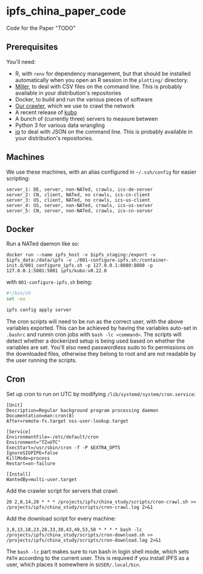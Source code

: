# ipfs_china_paper_code
Code for the Paper "TODO"

## Prerequisites

You'll need:
- R, with `renv` for dependency management, but that should be installed automatically when you open an R session in the `plotting/` directory.
- [Miller](https://github.com/johnkerl/miller/), to deal with CSV files on the command line.
    This is probably available in your distribution's repositories
- Docker, to build and run the various pieces of software
- [Our crawler](https://github.com/trudi-group/ipfs-crawler), which we use to crawl the network
- A recent release of [kubo](https://github.com/ipfs/kubo)
- A bunch of (currently three) servers to measure between
- Python 3 for various data wrangling
- [jq](https://jqlang.github.io/jq/) to deal with JSON on the command line.
    This is probably available in your distribution's repositories.

## Machines

We use these machines, with an alias configured in `~/.ssh/config` for easier scripting:

```
server_1: DE, server, non-NATed, crawls, ics-de-server
server_2: CN, client, NATed, no crawls, ics-cn-client
server_3: US, client, NATed, no crawls, ics-us-client
server_4: US, server, non-NATed, crawls, ics-us-server
server_5: CN, server, non-NATed, crawls, ics-cn-server
```

## Docker

Run a NATed daemon like so:
```
docker run --name ipfs_host -v $ipfs_staging:/export -v $ipfs_data:/data/ipfs -v ./001-configure-ipfs.sh:/container-init.d/001_configure_ipfs.sh -p 127.0.0.1:8080:8080 -p 127.0.0.1:5001:5001 ipfs/kubo:v0.22.0
```

with `001-configure-ipfs.sh` being:
```sh
#!/bin/sh
set -ex

ipfs config apply server
```

The cron scripts will need to be run as the correct user, with the above variables exported.
This can be achieved by having the variables auto-set in `.bashrc` and runnin cron jobs with `bash -lc <command>`.
The scripts will detect whether a dockerized setup is being used based on whether the variables are set.
You'll also need passwordless sudo to fix permissions on the downloaded files, otherwise they belong to root and are not readable by the user running the scripts.

## Cron

Set up cron to run on UTC by modifying `/lib/systemd/system/cron.service`:
```
[Unit]
Description=Regular background program processing daemon
Documentation=man:cron(8)
After=remote-fs.target nss-user-lookup.target

[Service]
EnvironmentFile=-/etc/default/cron
Environment="TZ=UTC"
ExecStart=/usr/sbin/cron -f -P $EXTRA_OPTS
IgnoreSIGPIPE=false
KillMode=process
Restart=on-failure

[Install]
WantedBy=multi-user.target
```

Add the crawler script for servers that crawl:
```
20 2,8,14,20 * * * /projects/ipfs/china_study/scripts/cron-crawl.sh >> /projects/ipfs/china_study/scripts/cron-crawl.log 2>&1
```

Add the download script for every machine:
```
3,8,13,18,23,28,33,38,43,48,53,58 * * * * bash -lc /projects/ipfs/china_study/scripts/cron-download.sh >> /projects/ipfs/china_study/scripts/cron-download.log 2>&1
```

The `bash -lc` part makes sure to run bash in login shell mode, which sets `PATH` according to the current user.
This is required if you install IPFS as a user, which places it somewhere in `$USER/.local/bin`.


